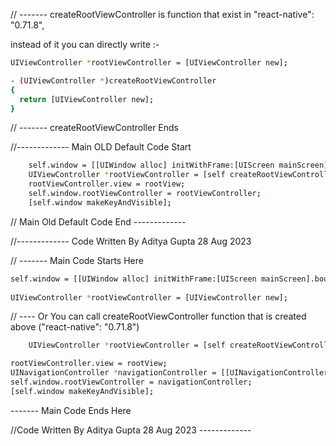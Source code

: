 // ------- createRootViewController is function that exist in "react-native": "0.71.8", 

instead of it you can directly write :-
```sh
UIViewController *rootViewController = [UIViewController new];
```

```sh
- (UIViewController *)createRootViewController
{
  return [UIViewController new];
}
```

 // ------- createRootViewController Ends 



//------------- Main OLD Default Code Start
```sh
    self.window = [[UIWindow alloc] initWithFrame:[UIScreen mainScreen].bounds];
    UIViewController *rootViewController = [self createRootViewController];
    rootViewController.view = rootView;
    self.window.rootViewController = rootViewController;
    [self.window makeKeyAndVisible];
  ```
// Main Old Default Code End -------------


//------------- Code Written By Aditya Gupta 28 Aug 2023

// ------- Main Code Starts Here  

```sh 
self.window = [[UIWindow alloc] initWithFrame:[UIScreen mainScreen].bounds];
    
UIViewController *rootViewController = [UIViewController new];    
```
// ---- Or You can call createRootViewController function that is created above ("react-native": "0.71.8")
```sh 
    UIViewController *rootViewController = [self createRootViewController]; 
```

```sh
rootViewController.view = rootView;
UINavigationController *navigationController = [[UINavigationController alloc] initWithRootViewController:rootViewController];
self.window.rootViewController = navigationController;
[self.window makeKeyAndVisible];
```

------- Main Code Ends Here

//Code Written By Aditya Gupta 28 Aug 2023 -------------